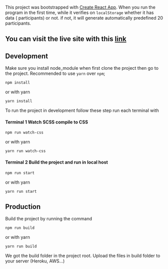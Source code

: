 This project was bootstrapped with [Create React App](https://github.com/facebookincubator/create-react-app).
When you run the program in the first time, while it verifies on `localStorage` whether it has data ( participants)  or not.
if not, it will generate automatically predefined 20 participants.   

## You can visit the live site with this [link](https://hongduc-phan.github.io/Integrify_recruiment/index.html)

## Development

Make sure you install node_module when first clone the project then go to the project.
Recommended to use `yarn` over `npm`;
 
 ``npm install``
 
 or with yarn
 
 ``yarn install``
 
To run the project in development follow these step run each terminal with

#### Terminal 1 Watch SCSS compile to CSS

``npm run watch-css``

or with yarn

``yarn run watch-css``

#### Terminal 2 Build the project and run in local host

``npm run start``

or with yarn

``yarn run start``

## Production

Build the project by running the command 

``npm run build``

or with yarn

``yarn run build``

We got the build folder in the project root. Upload the files in build folder to your server (Heroku, AWS...)
